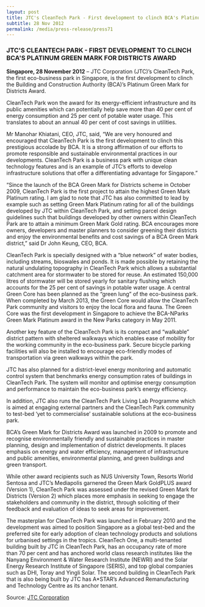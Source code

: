 ```yaml
---
layout: post
title: JTC's CleanTech Park - First development to clinch BCA's Platinum Green Mark for Districts Award
subtitle: 28 Nov 2012
permalink: /media/press-release/press71
---
```


### JTC'S CLEANTECH PARK - FIRST DEVELOPMENT TO CLINCH BCA'S PLATINUM GREEN MARK FOR DISTRICTS AWARD

**Singapore, 28 November 2012** – JTC Corporation (JTC)’s CleanTech Park, the first eco-business park in Singapore, is the first development to clinch the Building and Construction Authority (BCA)’s Platinum Green Mark for Districts Award.

CleanTech Park won the award for its energy-efficient infrastructure and its public amenities which can potentially help save more than 40 per cent of energy consumption and 25 per cent of potable water usage. This translates to about an annual 40 per cent of cost savings in utilities.

Mr Manohar Khiatani, CEO, JTC, said, “We are very honoured and encouraged that CleanTech Park is the first development to clinch this prestigious accolade by BCA. It is a strong affirmation of our efforts to promote responsible and sustainable environmental practices in our developments. CleanTech Park is a business park with unique clean technology features and is an example of JTC’s efforts to develop infrastructure solutions that offer a differentiating advantage for Singapore.”

“Since the launch of the BCA Green Mark for Districts scheme in October 2009, CleanTech Park is the first project to attain the highest Green Mark Platinum rating. I am glad to note that JTC has also committed to lead by example such as setting Green Mark Platinum rating for all of the buildings developed by JTC within CleanTech Park, and setting parcel design guidelines such that buildings developed by other owners within CleanTech Park are to attain a minimum Green Mark Gold rating. BCA encourages more owners, developers and master planners to consider greening their districts and enjoy the environmental benefits and cost savings of a BCA Green Mark district,” said Dr John Keung, CEO, BCA.

CleanTech Park is specially designed with a “blue network” of water bodies, including streams, bioswales and ponds. It is made possible by retaining the natural undulating topography in CleanTech Park which allows a substantial catchment area for stormwater to be stored for reuse. An estimated 150,000 litres of stormwater will be stored yearly for sanitary flushing which accounts for the 25 per cent of savings in potable water usage. A central Green Core has been planned as the “green lung” of the eco-business park. When completed by March 2013, the Green Core would allow the CleanTech Park community and visitors to enjoy the local flora and fauna. The Green Core was the first development in Singapore to achieve the BCA-NParks Green Mark Platinum award in the New Parks category in May 2011.

Another key feature of the CleanTech Park is its compact and “walkable” district pattern with sheltered walkways which enables ease of mobility for the working community in the eco-business park. Secure bicycle parking facilities will also be installed to encourage eco-friendly modes of transportation via green walkways within the park.

JTC has also planned for a district-level energy monitoring and automatic control system that benchmarks energy consumption rates of buildings in CleanTech Park. The system will monitor and optimise energy consumption and performance to maintain the eco-business park’s energy efficiency.

In addition, JTC also runs the CleanTech Park Living Lab Programme which is aimed at engaging external partners and the CleanTech Park community to test-bed ‘yet to commercialise’ sustainable solutions at the eco-business park.

BCA’s Green Mark for Districts Award was launched in 2009 to promote and recognise environmentally friendly and sustainable practices in master planning, design and implementation of district developments. It places emphasis on energy and water efficiency, management of infrastructure and public amenities, environmental planning, and green buildings and green transport.

While other award recipients such as NUS University Town, Resorts World Sentosa and JTC’s Mediapolis garnered the Green Mark GoldPLUS award (Version 1), CleanTech Park was assessed under the revised Green Mark for Districts (Version 2) which places more emphasis in seeking to engage the stakeholders and community in the district, through soliciting of their feedback and evaluation of ideas to seek areas for improvement.

The masterplan for CleanTech Park was launched in February 2010 and the development was aimed to position Singapore as a global test-bed and the preferred site for early adoption of clean technology products and solutions for urbanised settings in the tropics. CleanTech One, a multi-tenanted building built by JTC in CleanTech Park, has an occupancy rate of more than 70 per cent and has anchored world class research institutes like the Nanyang Environment & Water Research Institute (NEWRI) and the Solar Energy Research Institute of Singapore (SERIS), and top global companies such as DHI, Toray and Yingli Solar. The second building in CleanTech Park that is also being built by JTC has A*STAR’s Advanced Remanufacturing and Technology Centre as its anchor tenant.

Source: [<a href="https://www.jtc.gov.sg/news-and-publications/press-releases/Pages/20121128(PR).aspx" target="_blank">JTC Corporation</a>](https://www.jtc.gov.sg/news-and-publications/press-releases/Pages/20121128(PR).aspx)